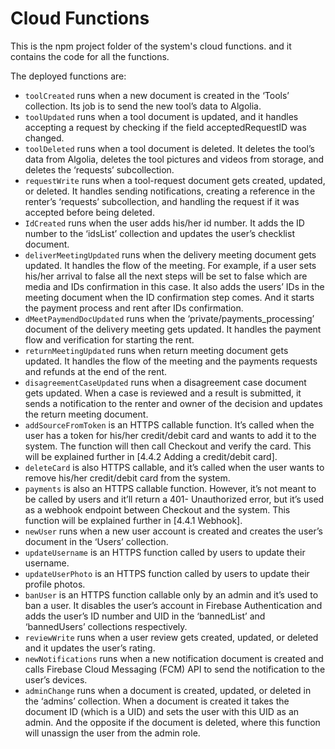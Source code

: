 # Cloud Functions
This is the npm project folder of the system's cloud functions. and it contains the code for all the functions.

The deployed functions are:
-	`toolCreated` runs when a new document is created in the ‘Tools’ collection. Its job is to send the new tool’s data to Algolia.
-	`toolUpdated` runs when a tool document is updated, and it handles accepting a request by checking if the field acceptedRequestID was changed.
-	`toolDeleted` runs when a tool document is deleted. It deletes the tool’s data from Algolia, deletes the tool pictures and videos from storage, and deletes the ‘requests’ subcollection.
-	`requestWrite` runs when a tool-request document gets created, updated, or deleted. It handles sending notifications, creating a reference in the renter’s ‘requests’ subcollection, and handling the request if it was accepted before being deleted.
-	`IdCreated` runs when the user adds his/her id number. It adds the ID number to the ‘idsList’ collection and updates the user’s checklist document.
-	`deliverMeetingUpdated` runs when the delivery meeting document gets updated. It handles the flow of the meeting. For example, if a user sets his/her arrival to false all the next steps will be set to false which are media and IDs confirmation in this case. It also adds the users’ IDs in the meeting document when the ID confirmation step comes. And it starts the payment process and rent after IDs confirmation.
-	`dMeetPaymendDocUpdated` runs when the ‘private/payments_processing’ document of the delivery meeting gets updated. It handles the payment flow and verification for starting the rent.
-	`returnMeetingUpdated` runs when return meeting document gets updated. It handles the flow of the meeting and the payments requests and refunds at the end of the rent.
-	`disagreementCaseUpdated` runs when a disagreement case document gets updated. When a case is reviewed and a result is submitted, it sends a notification to the renter and owner of the decision and updates the return meeting document.
-	`addSourceFromToken` is an HTTPS callable function. It’s called when the user has a token for his/her credit/debit card and wants to add it to the system. The function will then call Checkout and verify the card. This will be explained further in [4.4.2 Adding a credit/debit card].
-	`deleteCard` is also HTTPS callable, and it’s called when the user wants to remove his/her credit/debit card from the system.
-	`payments` is also an HTTPS callable function. However, it’s not meant to be called by users and it’ll return a 401- Unauthorized error, but it’s used as a webhook endpoint between Checkout and the system. This function will be explained further in [4.4.1 Webhook].
-	`newUser` runs when a new user account is created and creates the user’s document in the ‘Users’ collection.
-	`updateUsername` is an HTTPS function called by users to update their username.
-	`updateUserPhoto` is an HTTPS function called by users to update their profile photos.
-	`banUser` is an HTTPS function callable only by an admin and it’s used to ban a user. It disables the user’s account in Firebase Authentication and adds the user’s ID number and UID in the ‘bannedList’ and ‘bannedUsers’ collections respectively. 
-	`reviewWrite` runs when a user review gets created, updated, or deleted and it updates the user’s rating. 
-	`newNotifications` runs when a new notification document is created and calls Firebase Cloud Messaging (FCM) API to send the notification to the user’s devices.
-	`adminChange` runs when a document is created, updated, or deleted in the ‘admins’ collection. When a document is created it takes the document ID (which is a UID) and sets the user with this UID as an admin. And the opposite if the document is deleted, where this function will unassign the user from the admin role.

